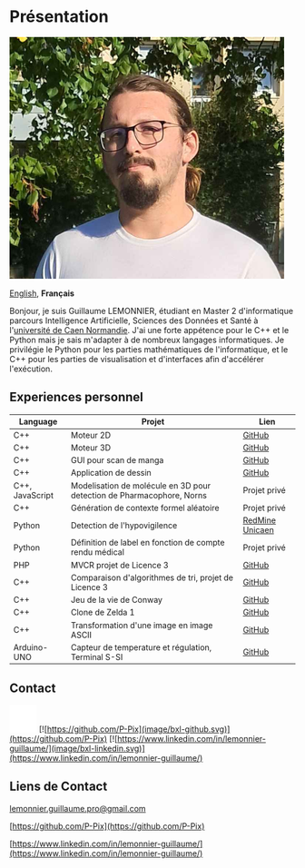 # Présentation 

![Photo de profile](./image/PP.png)

[English][EN],
**Français**

[EN]:README.en.md
[FR]:README.fr.md

Bonjour, je suis Guillaume LEMONNIER, étudiant en Master 2 d'informatique parcours Intelligence Artificielle, Sciences des Données et Santé à l'[université de Caen Normandie](https://www.unicaen.fr/). J'ai une forte appétence pour le C++ et le Python mais je sais m'adapter à de nombreux langages informatiques. Je privilégie le Python pour les parties mathématiques de l'informatique, et le C++ pour les parties de visualisation et d'interfaces afin d'accélérer l'exécution.

## Experiences personnel

|Language|Projet|Lien|
|-|-|-|
|C++|Moteur 2D|[GitHub](https://github.com/P-Pix/2DMotor)|
|C++|Moteur 3D|[GitHub](https://github.com/P-Pix/3DMotorRayTracing)|
|C++|GUI pour scan de manga|[GitHub](https://github.com/P-Pix/ScanGUI)|
|C++|Application de dessin|[GitHub](https://github.com/P-Pix/DrawingApp)|
|C++, JavaScript|Modelisation de molécule en 3D pour detection de Pharmacophore, Norns|Projet privé|
|C++|Génération de contexte formel aléatoire|Projet privé|
|Python|Detection de l'hypovigilence|[RedMine Unicaen](https://redmine-etu.unicaen.fr/projects/projet_comete)|
|Python|Définition de label en fonction de compte rendu médical|Projet privé|
|PHP|MVCR projet de Licence 3|[GitHub](https://github.com/P-Pix/PHP-MVCR)|
|C++|Comparaison d'algorithmes de tri, projet de Licence 3|[GitHub](https://github.com/P-Pix/Sorting-Algoithm-Listing)|
|C++|Jeu de la vie de Conway|[GitHub](https://github.com/P-Pix/ConwayLife)|
|C++|Clone de Zelda 1|[GitHub](https://github.com/P-Pix/clone_zelda)|
|C++|Transformation d'une image en image ASCII|[GitHub](https://github.com/P-Pix/ascii_image)|
|Arduino-UNO|Capteur de temperature et régulation, Terminal S-SI|[GitHub](https://github.com/P-Pix/capteur_temperature)|

## Contact

[![mailto:lemonnier.guillaume.pro@gmail.com](./image/bxl-mail.svg)](mailto:lemonnier.guillaume.pro@gmail.com)
[![https://github.com/P-Pix](image/bxl-github.svg)](https://github.com/P-Pix)
[![https://www.linkedin.com/in/lemonnier-guillaume/](image/bxl-linkedin.svg)](https://www.linkedin.com/in/lemonnier-guillaume/)

## Liens de Contact

[lemonnier.guillaume.pro@gmail.com](mailto:lemonnier.guillaume.pro@gmail.com)

[https://github.com/P-Pix](https://github.com/P-Pix)

[https://www.linkedin.com/in/lemonnier-guillaume/](https://www.linkedin.com/in/lemonnier-guillaume/)
